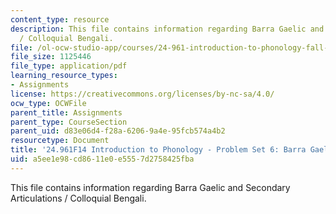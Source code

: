 ```yaml
---
content_type: resource
description: This file contains information regarding Barra Gaelic and Secondary Articulations
  / Colloquial Bengali.
file: /ol-ocw-studio-app/courses/24-961-introduction-to-phonology-fall-2014/a5ee1e98cd8611e0e5557d2758425fba_MIT24_961F14_pset6.pdf
file_size: 1125446
file_type: application/pdf
learning_resource_types:
- Assignments
license: https://creativecommons.org/licenses/by-nc-sa/4.0/
ocw_type: OCWFile
parent_title: Assignments
parent_type: CourseSection
parent_uid: d83e06d4-f28a-6206-9a4e-95fcb574a4b2
resourcetype: Document
title: '24.961F14 Introduction to Phonology - Problem Set 6: Barra Gaelic'
uid: a5ee1e98-cd86-11e0-e555-7d2758425fba
---
```

This file contains information regarding Barra Gaelic and Secondary Articulations / Colloquial Bengali.